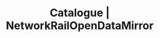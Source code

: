 ---
layout: dataset
title: Catalogue | NetworkRailOpenDataMirror
data:
  topics:
    - travel
  challenges:
    - rail
  resources:
    - type: data
  references: []
  id: NetworkRailOpenDataMirror
  sharing: alliance
  tags: timetable train-movement train-describer
  licence: 'OGL-UK-3.0 '
  update_frequency: daily
  title: Network Rail Open Data mirror
  url: 'https://networkrail.opendata.opentraintimes.com/'
  author: Network Rail
  maintainer: Peter Hicks
  maintainer_email: peter.hicks@opentraintimes.com
  description: A mirror of data published through the Network Rail Open Data platform

---